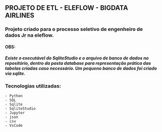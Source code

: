 ## PROJETO DE ETL - ELEFLOW - BIGDATA AIRLINES

### Projeto criado para o processo seletivo de engenheiro de dados Jr na eleflow.

#### OBS:
##### Existe o executável do SqliteStudio e o arquivo de banco de dados no repositório, dentro da pasta database para representação prática das tabelas criadas caso necessário. Um pequeno banco de dados foi criado via sqlite.

### Tecnologias utilizadas:
    - Python
    - SQL
    - Sqlite
    - SqliteStudio
    - Jupyter
    - json
    - csv
    - VsCode